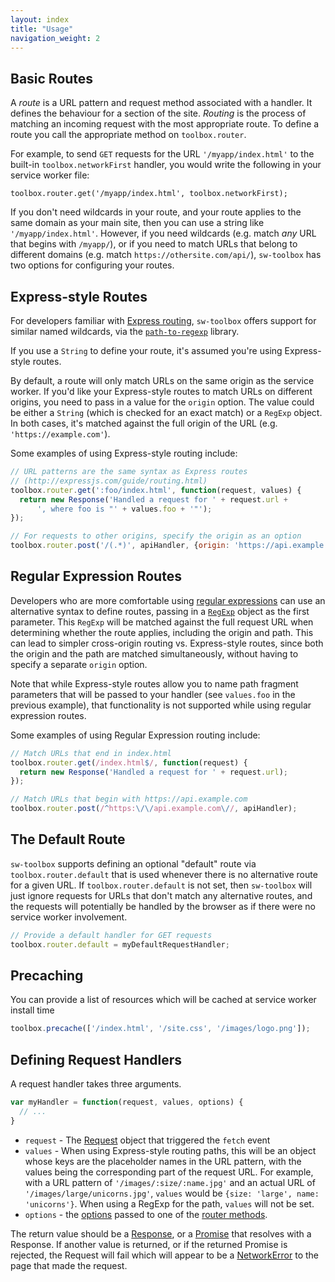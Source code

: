 ```yaml
---
layout: index
title: "Usage"
navigation_weight: 2
---
```


## Basic Routes

A _route_ is a URL pattern and request method associated with a handler.
It defines the behaviour for a section of the site.
_Routing_ is the process of matching an incoming request with the most
appropriate route. To define a route you call the appropriate method on
`toolbox.router`.

For example, to send `GET` requests for the URL `'/myapp/index.html'` to the
built-in `toolbox.networkFirst` handler, you would write the following in your
service worker file:

`toolbox.router.get('/myapp/index.html', toolbox.networkFirst);`

If you don't need wildcards in your route, and your route applies to the same
domain as your main site, then you can use a string like `'/myapp/index.html'`.
However, if you need wildcards (e.g. match _any_ URL that begins with
`/myapp/`), or if you need to match URLs that belong to different domains (e.g.
match `https://othersite.com/api/`), `sw-toolbox` has two options for
configuring your routes.

## Express-style Routes

For developers familiar with [Express routing](http://expressjs.com/en/guide/routing.html),
`sw-toolbox` offers support for similar named wildcards, via the
[`path-to-regexp`](https://github.com/pillarjs/path-to-regexp) library.

If you use a `String` to define your route, it's assumed you're using
Express-style routes.

By default, a route will only match URLs on the same origin as the service
worker. If you'd like your Express-style routes to match URLs on different
origins, you need to pass in a value for the `origin` option. The value could be
either a `String` (which is checked for an exact match) or a `RegExp` object.
In both cases, it's matched against the full origin of the URL
(e.g. `'https://example.com'`).

Some examples of using Express-style routing include:

```javascript
// URL patterns are the same syntax as Express routes
// (http://expressjs.com/guide/routing.html)
toolbox.router.get(':foo/index.html', function(request, values) {
  return new Response('Handled a request for ' + request.url +
      ', where foo is "' + values.foo + '"');
});

// For requests to other origins, specify the origin as an option
toolbox.router.post('/(.*)', apiHandler, {origin: 'https://api.example.com'});
```

## Regular Expression Routes

Developers who are more comfortable using [regular expressions](https://regex101.com/)
can use an alternative syntax to define routes, passing in a
[`RegExp`](https://developer.mozilla.org/en-US/docs/Web/JavaScript/Guide/Regular_Expressions)
object as the first parameter. This `RegExp` will be matched against the full
request URL when determining whether the route applies, including the origin and
path. This can lead to simpler cross-origin routing vs. Express-style routes,
since both the origin and the path are matched simultaneously, without having
to specify a separate `origin` option.

Note that while Express-style routes allow you to name path fragment
parameters that will be passed to your handler (see `values.foo` in the previous
example), that functionality is not supported while using regular expression
routes.

Some examples of using Regular Expression routing include:

```javascript
// Match URLs that end in index.html
toolbox.router.get(/index.html$/, function(request) {
  return new Response('Handled a request for ' + request.url);
});

// Match URLs that begin with https://api.example.com
toolbox.router.post(/^https:\/\/api.example.com\//, apiHandler);
```

## The Default Route

`sw-toolbox` supports defining an optional "default" route via
`toolbox.router.default` that is used whenever there is no alternative route for
a given URL. If `toolbox.router.default` is not set, then `sw-toolbox` will
just ignore requests for URLs that don't match any alternative routes, and the
requests will potentially be handled by the browser as if there were no
service worker involvement.

```javascript
// Provide a default handler for GET requests
toolbox.router.default = myDefaultRequestHandler;
```

## Precaching

You can provide a list of resources which will be cached at service worker install time

```javascript
toolbox.precache(['/index.html', '/site.css', '/images/logo.png']);
```

## Defining Request Handlers
A request handler takes three arguments.

```javascript
var myHandler = function(request, values, options) {
  // ...
}
```

- `request` - The [Request](https://fetch.spec.whatwg.org/#request) object that
triggered the `fetch` event
- `values` - When using Express-style routing paths, this will be an object
whose keys are the placeholder names in the URL pattern, with the values being
the corresponding part of the request URL. For example, with a URL pattern of
`'/images/:size/:name.jpg'` and an actual URL of `'/images/large/unicorns.jpg'`,
`values` would be `{size: 'large', name: 'unicorns'}`.
When using a RegExp for the path, `values` will not be set.
- `options` - the [options](#options) passed to one of the [router methods](#methods).

The return value should be a [Response](https://fetch.spec.whatwg.org/#response),
or a [Promise](http://www.html5rocks.com/en/tutorials/es6/promises/) that
resolves with a Response. If another value is returned, or if the returned
Promise is rejected, the Request will fail which will appear to be a
[NetworkError](https://developer.mozilla.org/en-US/docs/Web/API/DOMException#exception-NetworkError)
to the page that made the request.
